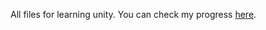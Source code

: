 All files for learning unity. You can check my progress <a href="https://logs.neilarora.in">here</a>.
